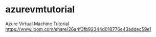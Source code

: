 # azurevmtutorial
Azure Virtual Machine Tutorial
https://www.loom.com/share/26a4f3fb92344d018776e43addec59e1
